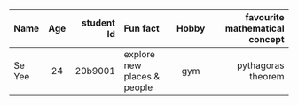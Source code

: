 
| Name   | Age | student Id | Fun fact   | Hobby | favourite mathematical concept
|:-------|:---:|------------:|:-------|:---:|------------:|
| Se Yee  |  24 |    20b9001 |explore new places & people | gym | pythagoras theorem |     | 
